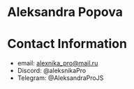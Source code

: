 # Aleksandra Popova #

# Contact Information #
- email: alexnika_pro@mail.ru
- Discord: @aleksnikaPro
- Telegram: @AleksandraProJS

